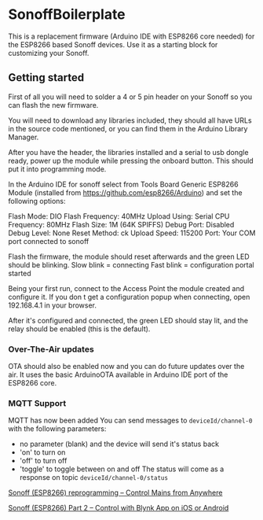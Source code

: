 # SonoffBoilerplate


This is a replacement firmware (Arduino IDE with ESP8266 core needed) for the ESP8266 based Sonoff devices. Use it as a starting block for customizing your Sonoff.

## Getting started
First of all you will need to solder a 4 or 5 pin header on your Sonoff so you can flash the new firmware.

You will need to download any libraries included, they should all have URLs in the source code mentioned, or you can find them in the Arduino Library Manager.

After you have the header, the libraries installed and a serial to usb dongle ready, power up the module while pressing the onboard button. This should put it into programming mode.

In the Arduino IDE for sonoff select from Tools Board Generic ESP8266 Module (installed from https://github.com/esp8266/Arduino) and set the following options:

Flash Mode: DIO
Flash Frequency: 40MHz
Upload Using: Serial
CPU Frequency: 80MHz
Flash Size: 1M (64K SPIFFS)
Debug Port: Disabled
Debug Level: None
Reset Method: ck
Upload Speed: 115200
Port: Your COM port connected to sonoff


Flash the firmware, the module should reset afterwards and the green LED should be blinking.
Slow blink = connecting
Fast blink = configuration portal started

Being your first run, connect to the Access Point the module created and configure it. If you don t get a configuration popup when connecting, open 192.168.4.1 in your browser.

After it's configured and connected, the green LED should stay lit, and the relay should be enabled (this is the default).

### Over-The-Air updates
OTA should also be enabled now and you can do future updates over the air. 
It uses the basic ArduinoOTA available in Arduino IDE port of the ESP8266 core.

### MQTT Support
MQTT has now been added
You can send messages to `deviceId/channel-0` with the following parameters:
- no parameter (blank) and the device will send it's status back
- 'on' to turn on
- 'off' to turn off
- 'toggle' to toggle between on and off
The status will come as a response on topic `deviceId/channel-0/status`

[Sonoff (ESP8266) reprogramming – Control Mains from Anywhere](https://tzapu.com/sonoff-firmware-boilerplate-tutorial/) 

[Sonoff (ESP8266) Part 2 – Control with Blynk App on iOS or Android](https://tzapu.com/sonoff-esp8266-control-blynk-ios-android/)
